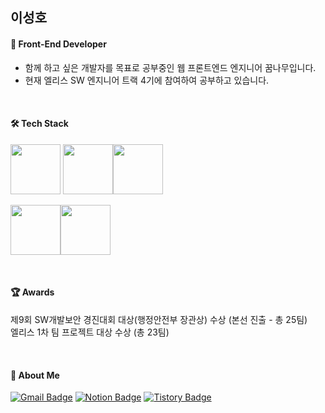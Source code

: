 ## 이성호
#### 🌱 Front-End Developer
* 함께 하고 싶은 개발자를 목표로 공부중인 웹 프론트엔드 엔지니어 꿈나무입니다.
* 현재 엘리스 SW 엔지니어 트랙 4기에 참여하여 공부하고 있습니다.

<br/>

#### 🛠 Tech Stack

<img src="https://github.com/yewon-Noh/readme-template/blob/main/skills/JavaScript.png?raw=true" width="80"> <img src="https://github.com/yewon-Noh/readme-template/blob/main/skills/React.png?raw=true" width="80"><img src="https://github.com/yewon-Noh/readme-template/blob/main/skills/TypeScript.png?raw=true" width="80">

<img src="https://github.com/yewon-Noh/readme-template/blob/main/skills/NodeJS.png?raw=true" width="80"><img src="https://github.com/yewon-Noh/readme-template/blob/main/skills/ExpressJS.png?raw=true" width="80">

<br/>

#### 🏆 Awards

제9회 SW개발보안 경진대회 대상(행정안전부 장관상) 수상 (본선 진출 - 총 25팀)</br>
엘리스 1차 팀 프로젝트 대상 수상 (총 23팀)

<br/>

#### 🐰 About Me

[![Gmail Badge](https://img.shields.io/badge/Gmail-d14836?style=flat-square&logo=Gmail&logoColor=white&link=mailto:leeseong7130@gmail.com)](leeseong7130@gmail.com)
[![Notion Badge](https://img.shields.io/badge/Portfolio-000000?style=flat-square&logo=Notion&logoColor=white&link=https://glen-show-8be.notion.site/e21a3f2ac969483096c2619911438e38)](https://glen-show-8be.notion.site/e21a3f2ac969483096c2619911438e38)
[![Tistory Badge](https://img.shields.io/badge/Tistory-A9BCF5?style=flat-square&logo=Tistory&logoColor=white&link=https://leeseong010.tistory.com)](https://leeseong010.tistory.com)

[//]: # (These are reference links used in the body of this note and get stripped out when the markdown processor does its job. There is no need to format nicely because it shouldn't be seen. Thanks SO - http://stackoverflow.com/questions/4823468/store-comments-in-markdown-syntax)

   [dill]: <https://github.com/joemccann/dillinger>
   [git-repo-url]: <https://github.com/joemccann/dillinger.git>
   [john gruber]: <http://daringfireball.net>
   [df1]: <http://daringfireball.net/projects/markdown/>
   [markdown-it]: <https://github.com/markdown-it/markdown-it>
   [Ace Editor]: <http://ace.ajax.org>
   [node.js]: <http://nodejs.org>
   [Twitter Bootstrap]: <http://twitter.github.com/bootstrap/>
   [jQuery]: <http://jquery.com>
   [@tjholowaychuk]: <http://twitter.com/tjholowaychuk>
   [express]: <http://expressjs.com>
   [AngularJS]: <http://angularjs.org>
   [Gulp]: <http://gulpjs.com>

   [PlDb]: <https://github.com/joemccann/dillinger/tree/master/plugins/dropbox/README.md>
   [PlGh]: <https://github.com/joemccann/dillinger/tree/master/plugins/github/README.md>
   [PlGd]: <https://github.com/joemccann/dillinger/tree/master/plugins/googledrive/README.md>
   [PlOd]: <https://github.com/joemccann/dillinger/tree/master/plugins/onedrive/README.md>
   [PlMe]: <https://github.com/joemccann/dillinger/tree/master/plugins/medium/README.md>
   [PlGa]: <https://github.com/RahulHP/dillinger/blob/master/plugins/googleanalytics/README.md>

   [PlGd]: <https://github.com/joemccann/dillinger/tree/master/plugins/googledrive/README.md>
   [PlOd]: <https://github.com/joemccann/dillinger/tree/master/plugins/onedrive/README.md>
   [PlMe]: <https://github.com/joemccann/dillinger/tree/master/plugins/medium/README.md>
   [PlGa]: <https://github.com/RahulHP/dillinger/blob/master/plugins/googleanalytics/README.md>
